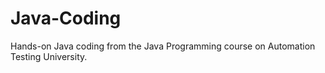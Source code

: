 # Java-Coding
Hands-on Java coding from the Java Programming course on Automation Testing University.
